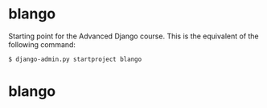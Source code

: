 # blango

Starting point for the Advanced Django course. This is the equivalent of the following command:

```bash
$ django-admin.py startproject blango
```
# blango
